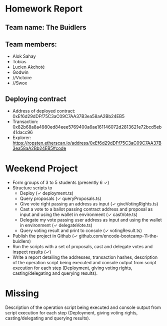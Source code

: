 # Homework Report

## Team name: The Buidlers

## Team members:
* Alok Sahay
* Tobias
* Lucien Akchoté
* Godwin
* //Victoire
* //Swox

## Deploying contract
* Address of deployed contract: 0xEf6d29dDFf75C3aC09C7AA37B3ea58aA2Bb24EB5
* Transaction: 0x82b68a8a4980ed84eee5769400a6ae161146072d2813621e72bcd5eb41dacc96
* Explorer: https://ropsten.etherscan.io/address/0xEf6d29dDFf75C3aC09C7AA37B3ea58aA2Bb24EB5#code

# Weekend Project
* Form groups of 3 to 5 students (presently 6 ✓)
* Structure scripts to
  * Deploy (✓ deployment.ts)
  * Query proposals (✓ queryProposals.ts)
  * Give vote right passing an address as input (✓ giveVotingRights.ts)
  * Cast a vote to a ballot passing contract address and proposal as input and using the wallet in environment (✓ castVote.ts)
  * Delegate my vote passing user address as input and using the wallet in environment (✓ delegateVote.ts)
  * Query voting result and print to console (✓ votingResult.ts)
* Publish the project in Github (✓ github.com/encode-bootcamp-11-the-buidlers)
* Run the scripts with a set of proposals, cast and delegate votes and inspect results (✓)
* Write a report detailing the addresses, transaction hashes, description of the operation script being executed and console output from script execution for each step (Deployment, giving voting rights, casting/delegating and querying results).

# Missing

Description of the operation script being executed and console output from script execution for each step (Deployment, giving voting rights, casting/delegating and querying results).
